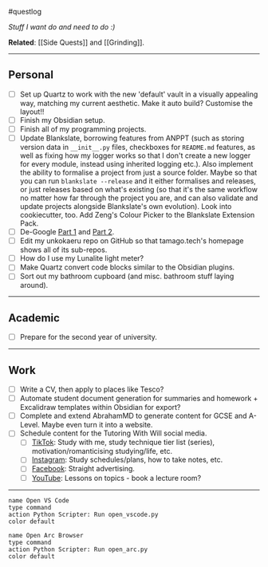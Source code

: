 #questlog 

*Stuff I want do and need to do :)*

**Related**: [[Side Quests]] and [[Grinding]].

---
## Personal

- [ ] Set up Quartz to work with the new 'default' vault in a visually appealing way, matching my current aesthetic. Make it auto build? Customise the layout!!
- [ ] Finish my Obsidian setup.
- [ ] Finish all of my programming projects.
- [ ] Update Blankslate, borrowing features from ANPPT (such as storing version data in `__init__.py` files, checkboxes for `README.md` features, as well as fixing how my logger works so that I don't create a new logger for every module, instead using inherited logging etc.). Also implement the ability to formalise a project from just a source folder. Maybe so that you can run `blankslate --release` and it either formalises and releases, or just releases based on what's existing (so that it's the same workflow no matter how far through the project you are, and can also validate and update projects alongside Blankslate's own evolution). Look into cookiecutter, too. Add Zeng's Colour Picker to the Blankslate Extension Pack.
- [ ] De-Google [Part 1](https://www.youtube.com/watch?v=YnSv8ylLfPw) and [Part 2](https://www.youtube.com/watch?v=GsjHMzGl-VY).
- [ ] Edit my unkokaeru repo on GitHub so that tamago.tech's homepage shows all of its sub-repos.
- [ ] How do I use my Lunalite light meter?
- [ ] Make Quartz convert code blocks similar to the Obsidian plugins.
- [ ] Sort out my bathroom cupboard (and misc. bathroom stuff laying around).

---
## Academic

- [ ] Prepare for the second year of university.

---
## Work

- [ ] Write a CV, then apply to places like Tesco?
- [ ] Automate student document generation for summaries and homework + Excalidraw templates within Obsidian for export?
- [ ] Complete and extend AbrahamMD to generate content for GCSE and A-Level. Maybe even turn it into a website.
- [ ] Schedule content for the Tutoring With Will social media.
	- [ ] [TikTok](https://www.tiktok.com/@tutoringwithwill): Study with me, study technique tier list (series), motivation/romanticising studying/life, etc.
	- [ ] [Instagram](https://www.instagram.com/tutoringwithwill): Study schedules/plans, how to take notes, etc.
	- [ ] [Facebook](https://www.facebook.com/tutoringwithwill): Straight advertising.
	- [ ] [YouTube](https://www.youtube.com/@tutoringwithwill): Lessons on topics - book a lecture room?

---

```button
name Open VS Code
type command
action Python Scripter: Run open_vscode.py
color default
```

```button
name Open Arc Browser
type command
action Python Scripter: Run open_arc.py
color default
```
